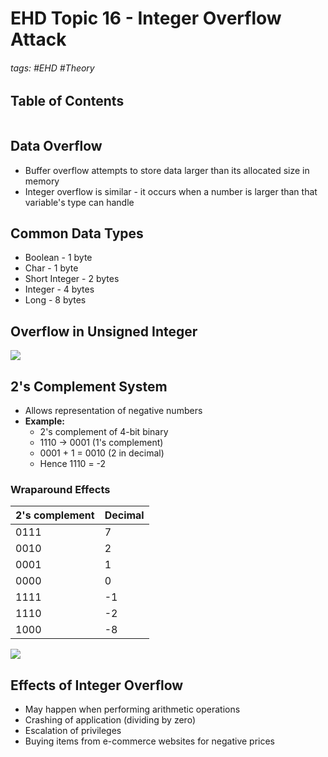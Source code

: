 # EHD Topic 16 - Integer Overflow Attack

###### tags: #EHD #Theory 

## Table of Contents
```toc
```

## Data Overflow
- Buffer overflow attempts to store data larger than its allocated size in memory
- Integer overflow is similar - it occurs when a number is larger than that variable's type can handle

## Common Data Types
- Boolean - 1 byte
- Char - 1 byte
- Short Integer - 2 bytes
- Integer - 4 bytes
- Long - 8 bytes

## Overflow in Unsigned Integer
![](https://i.imgur.com/HMlFXoW.png)


## 2's Complement System
- Allows representation of negative numbers
- **Example:**
	- 2's complement of 4-bit binary
	- 1110 -> 0001 (1's complement)
	- 0001 + 1 = 0010 (2 in decimal)
	- Hence 1110 = -2

### Wraparound Effects
| 2's complement | Decimal |
| -------------- | ------- |
| 0111           | 7       |
| 0010           | 2       |
| 0001           | 1       |
| 0000           | 0       |
| 1111           | -1      |
| 1110           | -2      |
| 1000           | -8      |

![](https://i.imgur.com/xTUDQLO.png)

## Effects of Integer Overflow
- May happen when performing arithmetic operations
- Crashing of application (dividing by zero)
- Escalation of privileges
- Buying items from e-commerce websites for negative prices